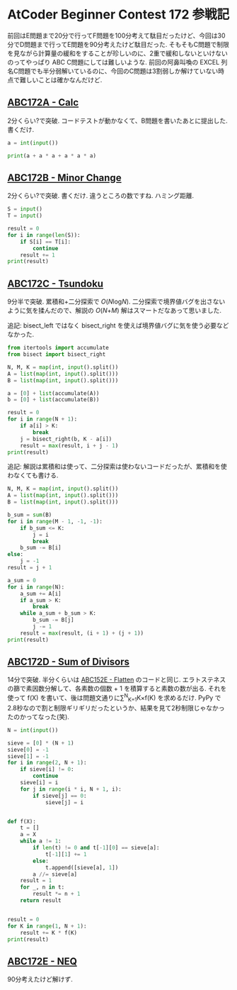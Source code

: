 # AtCoder Beginner Contest 172 参戦記

前回はE問題まで20分で行ってF問題を100分考えて駄目だったけど、今回は30分でD問題まで行ってE問題を90分考えたけど駄目だった. そもそもC問題で制限を見ながら計算量の緩和をすることが珍しいのに、2重で緩和しないといけないのってやっぱり ABC C問題にしては難しいような. 前回の阿鼻叫喚の EXCEL 列名C問題でも半分弱解いているのに、今回のC問題は3割弱しか解けていない時点で難しいことは確かなんだけど.

## [ABC172A - Calc](https://atcoder.jp/contests/abc172/tasks/abc172_a)

2分くらい?で突破. コードテストが動かなくて、B問題を書いたあとに提出した. 書くだけ.

```python
a = int(input())

print(a + a * a + a * a * a)
```

## [ABC172B - Minor Change](https://atcoder.jp/contests/abc172/tasks/abc172_b)

2分くらい?で突破. 書くだけ. 違うところの数ですね. ハミング距離.

```python
S = input()
T = input()

result = 0
for i in range(len(S)):
    if S[i] == T[i]:
        continue
    result += 1
print(result)
```

## [ABC172C - Tsundoku](https://atcoder.jp/contests/abc172/tasks/abc172_c)

9分半で突破. 累積和+二分探索で *O*(<i>N</i>log<i>N</i>). 二分探索で境界値バグを出さないように気を揉んだので、解説の *O*(*N*+*M*) 解はスマートだなあって思いました.

追記: bisect_left ではなく bisect_right を使えば境界値バグに気を使う必要などなかった.

```python
from itertools import accumulate
from bisect import bisect_right

N, M, K = map(int, input().split())
A = list(map(int, input().split()))
B = list(map(int, input().split()))

a = [0] + list(accumulate(A))
b = [0] + list(accumulate(B))

result = 0
for i in range(N + 1):
    if a[i] > K:
        break
    j = bisect_right(b, K - a[i])
    result = max(result, i + j - 1)
print(result)
```

追記: 解説は累積和は使って、二分探索は使わないコードだったが、累積和を使わなくても書ける.

```python
N, M, K = map(int, input().split())
A = list(map(int, input().split()))
B = list(map(int, input().split()))

b_sum = sum(B)
for i in range(M - 1, -1, -1):
    if b_sum <= K:
        j = i
        break
    b_sum -= B[i]
else:
    j = -1
result = j + 1

a_sum = 0
for i in range(N):
    a_sum += A[i]
    if a_sum > K:
        break
    while a_sum + b_sum > K:
        b_sum -= B[j]
        j -= 1
    result = max(result, (i + 1) + (j + 1))
print(result)
```

## [ABC172D - Sum of Divisors](https://atcoder.jp/contests/abc172/tasks/abc172_d)

14分で突破. 半分くらいは [ABC152E - Flatten](https://atcoder.jp/contests/abc152/tasks/abc152_e) のコードと同じ. エラトステネスの篩で素因数分解して、各素数の個数 + 1 を積算すると素数の数が出る. それを使って f(X) を書いて、後は問題文通りに∑<sup>N</sup><sub>K=1</sub>K×f(K) を求めるだけ. PyPy で2.8秒なので割と制限ギリギリだったというか、結果を見て2秒制限じゃなかったのかってなった(笑).

```python
N = int(input())

sieve = [0] * (N + 1)
sieve[0] = -1
sieve[1] = -1
for i in range(2, N + 1):
    if sieve[i] != 0:
        continue
    sieve[i] = i
    for j in range(i * i, N + 1, i):
        if sieve[j] == 0:
            sieve[j] = i


def f(X):
    t = []
    a = X
    while a != 1:
        if len(t) != 0 and t[-1][0] == sieve[a]:
            t[-1][1] += 1
        else:
            t.append([sieve[a], 1])
        a //= sieve[a]
    result = 1
    for _, n in t:
        result *= n + 1
    return result


result = 0
for K in range(1, N + 1):
    result += K * f(K)
print(result)
```

## [ABC172E - NEQ](https://atcoder.jp/contests/abc172/tasks/abc172_e)

90分考えたけど解けず.
